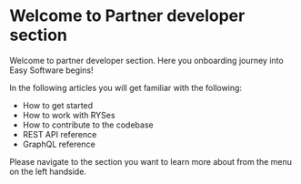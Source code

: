 # Welcome to Partner developer section

Welcome to partner developer section. Here you onboarding journey into Easy Software begins!

In the following articles you will get familiar with the following:
- How to get started
- How to work with RYSes
- How to contribute to the codebase
- REST API reference
- GraphQL reference

Please navigate to the section you want to learn more about from the menu on the left handside.

